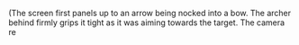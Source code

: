 (The screen first panels up to an arrow being nocked into a bow. The archer behind firmly grips it tight as it was aiming towards the target. The camera re